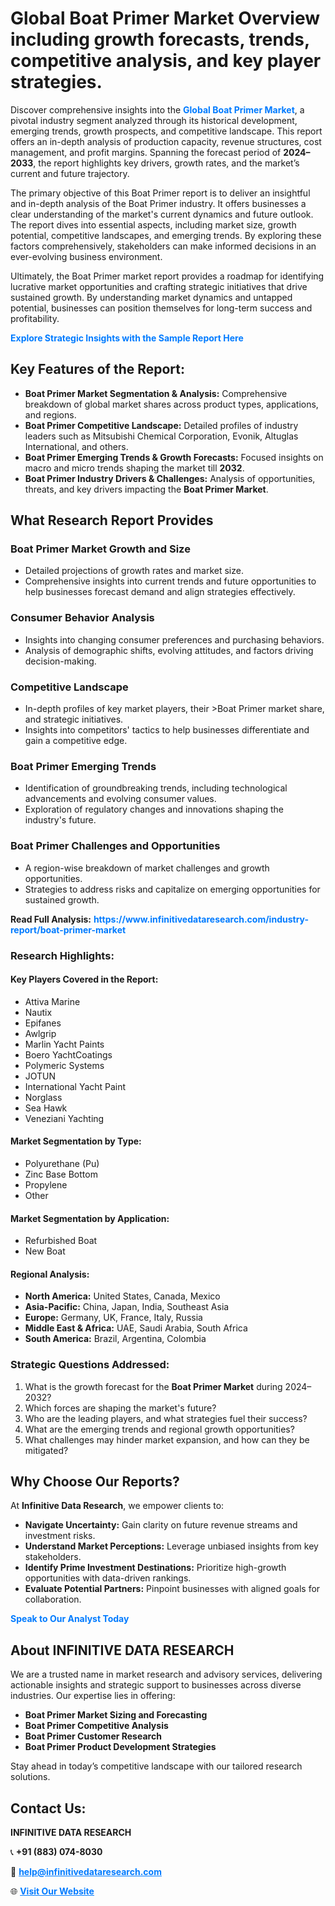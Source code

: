 <h1>Global Boat Primer Market Overview including growth forecasts, trends, competitive analysis, and key player strategies.</h1>
<p>
Discover comprehensive insights into the 
<a href="https://www.infinitivedataresearch.com/industry-report/boat-primer-market" rel="dofollow" style="color: #007BFF; text-decoration: none;"><strong>Global Boat Primer Market</strong></a>, a pivotal industry segment analyzed through its historical development, emerging trends, growth prospects, and competitive landscape. This report offers an in-depth analysis of production capacity, revenue structures, cost management, and profit margins. Spanning the forecast period of <strong>2024–2033</strong>, the report highlights key drivers, growth rates, and the market’s current and future trajectory.
</p>
<p>
The primary objective of this Boat Primer report is to deliver an insightful and in-depth analysis of the Boat Primer industry. It offers businesses a clear understanding of the market's current dynamics and future outlook. The report dives into essential aspects, including market size, growth potential, competitive landscapes, and emerging trends. By exploring these factors comprehensively, stakeholders can make informed decisions in an ever-evolving business environment.
</p>
<p>
Ultimately, the Boat Primer market report provides a roadmap for identifying lucrative market opportunities and crafting strategic initiatives that drive sustained growth. By understanding market dynamics and untapped potential, businesses can position themselves for long-term success and profitability.
</p>
<p>
<a href="https://www.infinitivedataresearch.com/request-sample/reportId=106087" style="color: #007BFF; text-decoration: none;"><strong>Explore Strategic Insights with the Sample Report Here</strong></a>
</p>

<h2>Key Features of the Report:</h2>
<ul>
<li><strong>Boat Primer Market Segmentation & Analysis:</strong> Comprehensive breakdown of global market shares across product types, applications, and regions.</li>
<li><strong>Boat Primer Competitive Landscape:</strong> Detailed profiles of industry leaders such as Mitsubishi Chemical Corporation, Evonik, Altuglas International, and others.</li>
<li><strong>Boat Primer Emerging Trends & Growth Forecasts:</strong> Focused insights on macro and micro trends shaping the market till <strong>2032</strong>.</li>
<li><strong>Boat Primer Industry Drivers & Challenges:</strong> Analysis of opportunities, threats, and key drivers impacting the <strong>Boat Primer Market</strong>.</li>
</ul>

<h2>What Research Report Provides</h2>
<h3>Boat Primer Market Growth and Size</h3>
<ul>
<li>Detailed projections of growth rates and market size.</li>
<li>Comprehensive insights into current trends and future opportunities to help businesses forecast demand and align strategies effectively.</li>
</ul>

<h3>Consumer Behavior Analysis</h3>
<ul>
<li>Insights into changing consumer preferences and purchasing behaviors.</li>
<li>Analysis of demographic shifts, evolving attitudes, and factors driving decision-making.</li>
</ul>

<h3>Competitive Landscape</h3>
<ul>
<li>In-depth profiles of key market players, their >Boat Primer market share, and strategic initiatives.</li>
<li>Insights into competitors' tactics to help businesses differentiate and gain a competitive edge.</li>
</ul>

<h3>Boat Primer Emerging Trends</h3>
<ul>
<li>Identification of groundbreaking trends, including technological advancements and evolving consumer values.</li>
<li>Exploration of regulatory changes and innovations shaping the industry's future.</li>
</ul>

<h3>Boat Primer Challenges and Opportunities</h3>
<ul>
<li>A region-wise breakdown of market challenges and growth opportunities.</li>
<li>Strategies to address risks and capitalize on emerging opportunities for sustained growth.</li>
</ul>
<p><strong>Read Full Analysis:</strong> <a href="https://www.infinitivedataresearch.com/industry-report/boat-primer-market" rel="dofollow" style="color: #007BFF; text-decoration: none;"><strong>https://www.infinitivedataresearch.com/industry-report/boat-primer-market</strong></a></p>
<h3>Research Highlights:</h3>
<h4>Key Players Covered in the Report:</h4>
<ul><li>Attiva Marine</li><li>Nautix</li><li>Epifanes</li><li>Awlgrip</li><li>Marlin Yacht Paints</li><li>Boero YachtCoatings</li><li>Polymeric Systems</li><li>JOTUN</li><li>International Yacht Paint</li><li>Norglass</li><li>Sea Hawk</li><li>Veneziani Yachting</li></ul>
<h4>Market Segmentation by Type:</h4>
<ul><li>Polyurethane (Pu)</li><li>Zinc Base Bottom</li><li>Propylene</li><li>Other</li></ul>
<h4>Market Segmentation by Application:</h4>
<ul><li>Refurbished Boat</li><li>New Boat</li></ul>

<h4>Regional Analysis:</h4>
<ul>
<li><strong>North America:</strong> United States, Canada, Mexico</li>
<li><strong>Asia-Pacific:</strong> China, Japan, India, Southeast Asia</li>
<li><strong>Europe:</strong> Germany, UK, France, Italy, Russia</li>
<li><strong>Middle East & Africa:</strong> UAE, Saudi Arabia, South Africa</li>
<li><strong>South America:</strong> Brazil, Argentina, Colombia</li>
</ul>

<h3>Strategic Questions Addressed:</h3>
<ol>
<li>What is the growth forecast for the <strong>Boat Primer Market</strong> during 2024–2032?</li>
<li>Which forces are shaping the market's future?</li>
<li>Who are the leading players, and what strategies fuel their success?</li>
<li>What are the emerging trends and regional growth opportunities?</li>
<li>What challenges may hinder market expansion, and how can they be mitigated?</li>
</ol>

<h2>Why Choose Our Reports?</h2>
<p>At <strong>Infinitive Data Research</strong>, we empower clients to:</p>
<ul>
<li><strong>Navigate Uncertainty:</strong> Gain clarity on future revenue streams and investment risks.</li>
<li><strong>Understand Market Perceptions:</strong> Leverage unbiased insights from key stakeholders.</li>
<li><strong>Identify Prime Investment Destinations:</strong> Prioritize high-growth opportunities with data-driven rankings.</li>
<li><strong>Evaluate Potential Partners:</strong> Pinpoint businesses with aligned goals for collaboration.</li>
</ul>
<p><a href="https://www.infinitivedataresearch.com/industry-report/boat-primer-market" rel="dofollow" style="color: #007BFF; text-decoration: none;"><strong>Speak to Our Analyst Today</strong></a></p>

<h2>About INFINITIVE DATA RESEARCH</h2>
<p>We are a trusted name in market research and advisory services, delivering actionable insights and strategic support to businesses across diverse industries. Our expertise lies in offering:</p>
<ul>
<li><strong>Boat Primer Market Sizing and Forecasting</strong></li>
<li><strong>Boat Primer Competitive Analysis</strong></li>
<li><strong>Boat Primer Customer Research</strong></li>
<li><strong>Boat Primer Product Development Strategies</strong></li>
</ul>
<p>Stay ahead in today’s competitive landscape with our tailored research solutions.</p>

<h2>Contact Us:</h2>
<p><strong>INFINITIVE DATA RESEARCH</strong></p>
<p>📞 <strong>+91 (883) 074-8030</strong></p>
<p>📧 <strong><a href="mailto:help@infinitivedataresearch.com" style="color: #007BFF;">help@infinitivedataresearch.com</a></strong></p>
<p>🌐 <strong><a href="https://www.infinitivedataresearch.com" rel="dofollow" style="color: #007BFF;">Visit Our Website</a></strong></p>